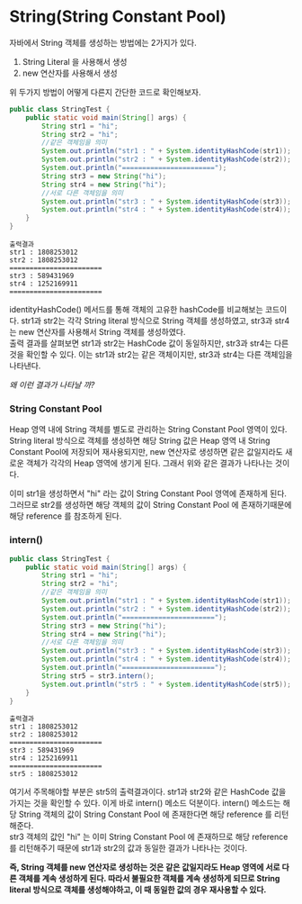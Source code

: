 # String(String Constant Pool)
자바에서 String 객체를 생성하는 방법에는 2가지가 있다. 
1. String Literal 을 사용해서 생성
2. new 연산자를 사용해서 생성  

위 두가지 방법이 어떻게 다른지 간단한 코드로 확인해보자.
```java
public class StringTest {
    public static void main(String[] args) {
        String str1 = "hi";
        String str2 = "hi";
        //같은 객체임을 의미
        System.out.println("str1 : " + System.identityHashCode(str1));
        System.out.println("str2 : " + System.identityHashCode(str2));
        System.out.println("=======================");
        String str3 = new String("hi");
        String str4 = new String("hi");
        //서로 다른 객체임을 의미
        System.out.println("str3 : " + System.identityHashCode(str3));
        System.out.println("str4 : " + System.identityHashCode(str4));
    }
}
```
```text
출력결과
str1 : 1808253012
str2 : 1808253012
=======================
str3 : 589431969
str4 : 1252169911
=======================
```
identityHashCode() 메서드를 통해 객체의 고유한 hashCode를 비교해보는 코드이다.
str1과 str2는 각각 String literal 방식으로 String 객체를 생성하였고, str3과 str4는 new 연산자를 사용해서 String 객체를 생성하였다.  
출력 결과를 살펴보면 str1과 str2는 HashCode 값이 동일하지만, str3과 str4는 다른 것을 확인할 수 있다. 이는 str1과 str2는 같은 객체이지만, str3과 str4는 다른 객체임을 나타낸다.  

_왜 이런 결과가 나타날 까?_

### String Constant Pool
Heap 영역 내에 String 객체를 별도로 관리하는 String Constant Pool 영역이 있다. String literal 방식으로 객체를 생성하면 해당 String 값은 Heap 영역 내 String Constant Pool에 저장되어 재사용되지만, new 연산자로 생성하면 같은 값일지라도 새로운 객체가 각각의 Heap 영역에 생기게 된다.
그래서 위와 같은 결과가 나타나는 것이다.

이미 str1을 생성하면서 "hi" 라는 값이 String Constant Pool 영역에 존재하게 된다. 그러므로 str2를 생성하면 해당 객체의 값이 String Constant Pool 에 존재하기때문에 해당 reference 를 참조하게 된다.

### intern() 
```java
public class StringTest {
    public static void main(String[] args) {
        String str1 = "hi";
        String str2 = "hi";
        //같은 객체임을 의미
        System.out.println("str1 : " + System.identityHashCode(str1));
        System.out.println("str2 : " + System.identityHashCode(str2));
        System.out.println("=======================");
        String str3 = new String("hi");
        String str4 = new String("hi");
        //서로 다른 객체임을 의미
        System.out.println("str3 : " + System.identityHashCode(str3));
        System.out.println("str4 : " + System.identityHashCode(str4));
        System.out.println("=======================");
        String str5 = str3.intern();
        System.out.println("str5 : " + System.identityHashCode(str5));
    }
}
```
```text
출력결과
str1 : 1808253012
str2 : 1808253012
=======================
str3 : 589431969
str4 : 1252169911
=======================
str5 : 1808253012
```
여기서 주목해야할 부분은 str5의 출력결과이다. str1과 str2와 같은 HashCode 값을 가지는 것을 확인할 수 있다.
이게 바로 intern() 메소드 덕분이다.
intern() 메소드는 해당 String 객체의 값이 String Constant Pool 에 존재한다면 해당 reference 를 리턴해준다.  
str3 객체의 값인 "hi" 는 이미 String Constant Pool 에 존재하므로 해당 reference 를 리턴해주기 때문에 str1과 str2의 값과 동일한 결과가 나타나는 것이다. 

**즉, String 객체를 new 연산자로 생성하는 것은 같은 값일지라도 Heap 영역에 서로 다른 객체를 계속 생성하게 된다. 따라서 불필요한 객체를 계속 생성하게 되므로 String literal 방식으로 객체를 생성해야하고, 이 때 동일한 값의 경우 재사용할 수 있다.** 